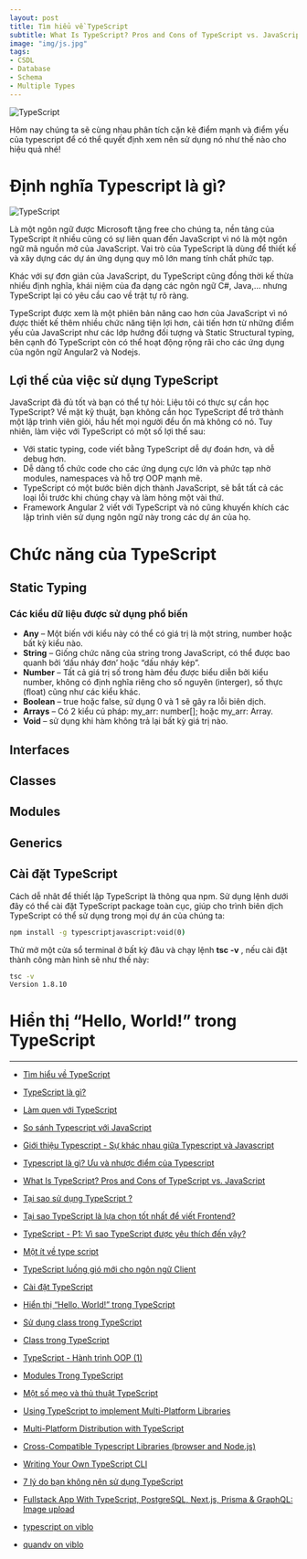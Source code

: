 ```yaml
---
layout: post
title: Tìm hiểu về TypeScript
subtitle: What Is TypeScript? Pros and Cons of TypeScript vs. JavaScript
image: "img/js.jpg"
tags:
- CSDL
- Database
- Schema
- Multiple Types
---
```


![TypeScript](https://boxxv.github.io/img/posts/typescript-la-gi-uu-va-nhuoc-diem-cua-typescript-4.png "TypeScript")

Hôm nay chúng ta sẽ cùng nhau phân tích cặn kẽ điểm mạnh và điểm yếu của typescript để có thể quyết định xem nên sử dụng nó như thế nào cho hiệu quả nhé!


# Định nghĩa Typescript là gì?

![TypeScript](https://boxxv.github.io/img/posts/TypeScript-JavaScriptPlusTypes.webp "TypeScript")

Là một ngôn ngữ được Microsoft tặng free cho chúng ta, nền tảng của TypeScript ít nhiều cũng có sự liên quan đến JavaScript vì nó là một ngôn ngữ mã nguồn mở của JavaScript. Vai trò của TypeScript là dùng để thiết kế và xây dựng các dự án ứng dụng quy mô lớn mang tính chất phức tạp.

Khác với sự đơn giản của JavaScript, du TypeScript cũng đồng thời kế thừa nhiều định nghĩa, khái niệm của đa dạng các ngôn ngữ C#, Java,… nhưng TypeScript lại có yêu cầu cao về trật tự rõ ràng.

TypeScript được xem là một phiên bản nâng cao hơn của JavaScript vì nó được thiết kế thêm nhiều chức năng tiện lợi hơn, cải tiến hơn từ những điểm yếu của JavaScript như các lớp hướng đối tượng và Static Structural typing, bên cạnh đó TypeScript còn có thể hoạt động rộng rãi cho các ứng dụng của ngôn ngữ Angular2 và Nodejs.

## Lợi thế của việc sử dụng TypeScript

JavaScript đã đủ tốt và bạn có thể tự hỏi: Liệu tôi có thực sự cần học TypeScript? Về mặt kỹ thuật, bạn không cần học TypeScript để trở thành một lập trình viên giỏi, hầu hết mọi người đều ổn mà không có nó. Tuy nhiên, làm việc với TypeScript có một số lợi thế sau:

- Với static typing, code viết bằng TypeScript dễ dự đoán hơn, và dễ debug hơn.
- Dễ dàng tổ chức code cho các ứng dụng cực lớn và phức tạp nhờ modules, namespaces và hỗ trợ OOP mạnh mẽ.
- TypeScript có một bước biên dịch thành JavaScript, sẽ bắt tất cả các loại lỗi trước khi chúng chạy và làm hỏng một vài thứ.
- Framework Angular 2 viết với TypeScript và nó cũng khuyến khích các lập trình viên sử dụng ngôn ngữ này trong các dự án của họ.


# Chức năng của TypeScript

## Static Typing

### Các kiểu dữ liệu được sử dụng phổ biến

- **Any** – Một biến với kiểu này có thể có giá trị là một string, number hoặc bất kỳ kiểu nào.
- **String** – Giống chức năng của string trong JavaScript, có thể được bao quanh bởi ‘dấu nháy đơn’ hoặc “dấu nháy kép”.
- **Number** – Tất cả giá trị số trong hàm đều được biểu diễn bởi kiểu number, không có định nghĩa riêng cho số nguyên (interger), số thực (float) cũng như các kiểu khác.
- **Boolean** – true hoặc false, sử dụng 0 và 1 sẽ gây ra lỗi biên dịch.
- **Arrays** – Có 2 kiểu cú pháp: my_arr: number[]; hoặc my_arr: Array<number>.
- **Void** – sử dụng khi hàm không trả lại bất kỳ giá trị nào.

## Interfaces

## Classes

## Modules

## Generics


## Cài đặt TypeScript

Cách dễ nhât để thiết lập TypeScript là thông qua npm. Sử dụng lệnh dưới đây có thể cài đặt TypeScript package toàn cục, giúp cho trình biên dịch TypeScript có thể sử dụng trong mọi dự án của chúng ta:

```bat
npm install -g typescriptjavascript:void(0)
```

Thử mở một cửa sổ terminal ở bất kỳ đâu và chạy lệnh **tsc -v** , nếu cài đặt thành công màn hình sẽ như thế này:

```bat
tsc -v
Version 1.8.10
```

# Hiển thị “Hello, World!” trong TypeScript






-----
- [Tìm hiểu về TypeScript](https://topdev.vn/blog/typescript-la-gi/)
- [TypeScript là gì?](https://viblo.asia/p/typescript-la-gi-yMnKMRBjZ7P)
- [Làm quen với TypeScript](https://viblo.asia/p/javascript-lam-quen-voi-typescript-gGJ59QkP5X2)
- [So sánh Typescript với JavaScript](https://topdev.vn/blog/so-sanh-typescript-voi-javascript/)
- [Giới thiệu Typescript - Sự khác nhau giữa Typescript và Javascript](https://viblo.asia/p/gioi-thieu-typescript-su-khac-nhau-giua-typescript-va-javascript-LzD5dDn05jY)
- [Typescript là gì? Ưu và nhược điểm của Typescript](https://topdev.vn/blog/typescript-la-gi-uu-va-nhuoc-diem-cua-typescript/)
- [What Is TypeScript? Pros and Cons of TypeScript vs. JavaScript](https://www.stxnext.com/blog/typescript-pros-cons-javascript/)
- [Tại sao sử dụng TypeScript ?](https://viblo.asia/p/tai-sao-su-dung-typescript-L4x5xAq1KBM)
- [Tại sao TypeScript là lựa chọn tốt nhất để viết Frontend?](https://itnavi.com.vn/blog/tai-sao-typescript-la-lua-chon-tot-nhat-de-viet-frontend)
- [TypeScript - P1: Vì sao TypeScript được yêu thích đến vậy?](https://viblo.asia/p/typescript-p1-vi-sao-typescript-duoc-yeu-thich-den-vay-1Je5E79LZnL)
- [Một ít về type script](https://viblo.asia/p/mot-it-ve-type-script-3Q75w6n3lWb)
- [TypeScript luồng gió mới cho ngôn ngữ Client](https://viblo.asia/p/typescript-luong-gio-moi-cho-ngon-ngu-client-l5XRBVz4RqPe)

- [Cài đặt TypeScript](https://viblo.asia/p/cai-dat-typescript-QpmleRMM5rd)
- [Hiển thị “Hello, World!” trong TypeScript](https://viblo.asia/p/hien-thi-hello-world-trong-typescript-Eb85oAz8Z2G)
- [Sử dụng class trong TypeScript](https://viblo.asia/p/su-dung-class-trong-typescript-bJzKmAbDK9N)
- [Class trong TypeScript](https://viblo.asia/p/class-trong-typescript-4dbZNkaklYM)
- [TypeScript - Hành trình OOP (1)](https://viblo.asia/p/typescript-hanh-trinh-oop-1-yMnKM6pzZ7P)
- [Modules Trong TypeScript](https://viblo.asia/p/modules-trong-typescript-Qpmlez3k5rd)
- [Một số mẹo và thủ thuật TypeScript](https://viblo.asia/p/mot-so-meo-va-thu-thuat-typescript-Ljy5VWq9Kra)

- [Using TypeScript to implement Multi-Platform Libraries](https://www.dotnetcurry.com/typescript/1370/typescript-nodejs-target-multi-platform-libraries)
- [Multi-Platform Distribution with TypeScript](https://www.sitepen.com/blog/multi-platform-distribution-with-typescript)
- [Cross-Compatible Typescript Libraries (browser and Node.js)](https://blog.unterholzer.dev/cross-compatible-typescript-libraries/)
- [Writing Your Own TypeScript CLI](https://betterprogramming.pub/writing-your-own-typescript-cli-6f9c5688ad34)

- [7 lý do bạn không nên sử dụng TypeScript](https://topdev.vn/blog/7-ly-do-ban-khong-nen-su-dung-typescript/)
- [Fullstack App With TypeScript, PostgreSQL, Next.js, Prisma & GraphQL: Image upload](https://www.prisma.io/blog/fullstack-nextjs-graphql-prisma-4-1k1kc83x3v)
- [typescript on viblo](https://viblo.asia/tags/typescript)
- [quandv on viblo](https://viblo.asia/u/quandv)